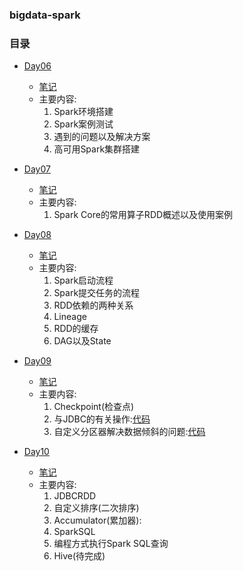 ### bigdata-spark

### 目录
   - [Day06](./Day06)
        - [笔记](./Day06/note/spark-day06.md)
        - 主要内容:
            1. Spark环境搭建
            2. Spark案例测试
            3. 遇到的问题以及解决方案
            4. 高可用Spark集群搭建
   
   
   - [Day07](./Day07)
        - [笔记](./Day07/note/day07-note.md)
        - 主要内容:
            1. Spark Core的常用算子RDD概述以及使用案例

    
   - [Day08](./Day08)
        - [笔记](./Day08/note/spark-day08-note.md)
        - 主要内容:
            1. Spark启动流程
            2. Spark提交任务的流程
            3. RDD依赖的两种关系
            4. Lineage
            5. RDD的缓存
            6. DAG以及State
   
   - [Day09](./Day09)
        - [笔记](./Day09/note/spark-day-09.md)
        - 主要内容:
            1. Checkpoint(检查点)
            2. 与JDBC的有关操作:[代码](./Day09/src/main/scala/com/ljy/day09/MyIPSearch.scala)
            3. 自定义分区器解决数据倾斜的问题:[代码](./Day09/src/main/scala/com/ljy/day09/MySubjectCount.scala)

   - [Day10](./Day10)
        - [笔记](./Day10/note/spark-day10.md)
        - 主要内容:
            1. JDBCRDD
            2. 自定义排序(二次排序)
            3. Accumulator(累加器):
            4. SparkSQL
            5. 编程方式执行Spark SQL查询
            6. Hive(待完成)
